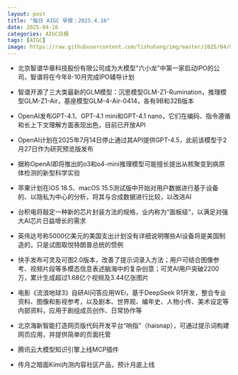 ```yaml
---
layout: post
title: "每日 AIGC 早报：2025.4.16"
date: 2025-04-16
categories: AIGC日报
tags: [AIGC]
image: https://raw.githubusercontent.com/lishuhang/img/master/2025/04/0416-d.jpg
---
```


- 北京智谱华章科技股份有限公司成为大模型“六小龙”中第一家启动IPO的公司，智谱将在今年8-10月完成IPO辅导计划

- 智谱开源了三大类最新的GLM模型：沉思模型GLM-Z1-Rumination，推理模型GLM-Z1-Air，基座模型GLM-4-Air-0414，各有9B和32B版本

- OpenAI发布GPT-4.1、GPT-4.1 mini和GPT-4.1 nano，它们在编码、指令遵循和长上下文理解方面表现出色，目前已开放API

- OpenAI计划在2025年7月14日停止通过其API提供GPT-4.5，此前该模型于2月27日作为研究预览版发布

- 据称OpenAI即将推出的o3和o4-mini推理模型可能擅长提出从核聚变到病原体检测的新型科学实验

- 苹果计划在iOS 18.5、macOS 15.5测试版中开始对用户数据进行基于设备的、以隐私为中心的分析，将其与合成数据进行比较，以改进AI

- 台积电将敲定一种新的芯片封装方法的规格，业内称为“面板级”，以满足对强大AI芯片日益增长的需求

- 英伟达号称5000亿美元的美国支出计划没有详细说明哪些AI设备将是美国制造的，只是试图取悦特朗普总统的惯例

- 快手发布可灵及可图2.0版本，改善了提示词录入方法；用户可结合图像参考、视频片段等多模态信息表述脑海中的复杂创意；可灵AI用户突破2200万，累计生成超过1.68亿个视频及3.44亿张图片

- 电影《流浪地球3》自研AI问答应用WEi，基于DeepSeek R1开发，整合专业资料、图像和影视参考，以及剧本、世界观、编年史、人物小传、美术设定等内部资料，应用于剧组成员创作、日常协作等

- 北京海新智能打造网页版代码开发平台“响指”（haisnap），可通过提示词构建网页应用，并提供简单的页面托管

- 腾讯云大模型知识引擎上线MCP插件

- 传月之暗面Kimi内测内容社区产品，预计月底上线